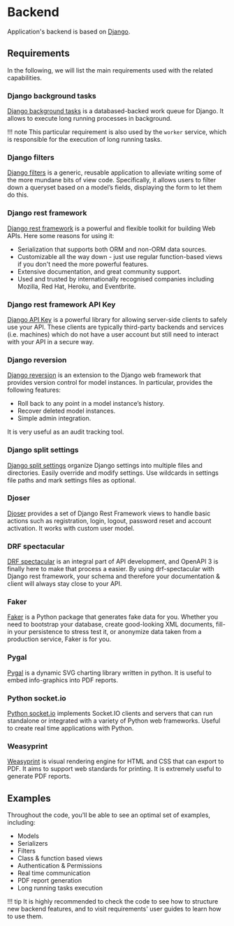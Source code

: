 # Backend
Application's backend is based on [Django](https://www.djangoproject.com/).

## Requirements
In the following, we will list the main requirements used with the related capabilities.

### Django background tasks
[Django background tasks](https://django-background-tasks.readthedocs.io/en/latest/) is a databased-backed work queue for Django. It allows to execute long running processes in background.

!!! note
    This particular requirement is also used by the `worker` service, which is responsible for the execution of long running tasks.

### Django filters
[Django filters](https://django-filter.readthedocs.io/en/stable/) is a generic, reusable application to alleviate writing some of the more mundane bits of view code. Specifically, it allows users to filter down a queryset based on a model’s fields, displaying the form to let them do this.

### Django rest framework
[Django rest framework](https://www.django-rest-framework.org/) is a powerful and flexible toolkit for building Web APIs.
Here some reasons for using it:

- Serialization that supports both ORM and non-ORM data sources.
- Customizable all the way down - just use regular function-based views if you don't need the more powerful features.
- Extensive documentation, and great community support.
- Used and trusted by internationally recognised companies including Mozilla, Red Hat, Heroku, and Eventbrite.

### Django rest framework API Key
[Django API Key](https://florimondmanca.github.io/djangorestframework-api-key/) is a powerful library for allowing server-side clients to safely use your API. These clients are typically third-party backends and services (i.e. machines) which do not have a user account but still need to interact with your API in a secure way.

### Django reversion
[Django reversion](https://django-reversion.readthedocs.io/en/stable/) is an extension to the Django web framework that provides version control for model instances. In particular, provides the following features:

- Roll back to any point in a model instance’s history.
- Recover deleted model instances.
- Simple admin integration.

It is very useful as an audit tracking tool.

### Django split settings
[Django split settings](https://django-split-settings.readthedocs.io/en/latest/) organize Django settings into multiple files and directories. Easily override and modify settings. Use wildcards in settings file paths and mark settings files as optional.

### Djoser
[Djoser](https://djoser.readthedocs.io/en/latest/introduction.html) provides a set of Django Rest Framework views to handle basic actions such as registration, login, logout, password reset and account activation. It works with custom user model.

### DRF spectacular
[DRF spectacular](https://drf-spectacular.readthedocs.io/en/latest/) is an integral part of API development, and OpenAPI 3 is finally here to make that process a easier. By using drf-spectacular with Django rest framework, your schema and therefore your documentation & client will always stay close to your API.

### Faker
[Faker](https://faker.readthedocs.io/en/master/) is a Python package that generates fake data for you. Whether you need to bootstrap your database, create good-looking XML documents, fill-in your persistence to stress test it, or anonymize data taken from a production service, Faker is for you.

### Pygal
[Pygal](http://www.pygal.org/en/stable/documentation/index.html) is a dynamic SVG charting library written in python. It is useful to embed info-graphics into PDF reports.

### Python socket.io
[Python socket.io](https://python-socketio.readthedocs.io/en/latest/) implements Socket.IO clients and servers that can run standalone or integrated with a variety of Python web frameworks. Useful to create real time applications with Python.

### Weasyprint
[Weasyprint](https://weasyprint.org/start/) is visual rendering engine for HTML and CSS that can export to PDF. It aims to support web standards for printing. It is extremely useful to generate PDF reports.

## Examples
Throughout the code, you'll be able to see an optimal set of examples, including:

- Models
- Serializers
- Filters
- Class & function based views
- Authentication & Permissions
- Real time communication
- PDF report generation
- Long running tasks execution

!!! tip
    It is highly recommended to check the code to see how to structure new backend features, and to visit requirements'
    user guides to learn how to use them.